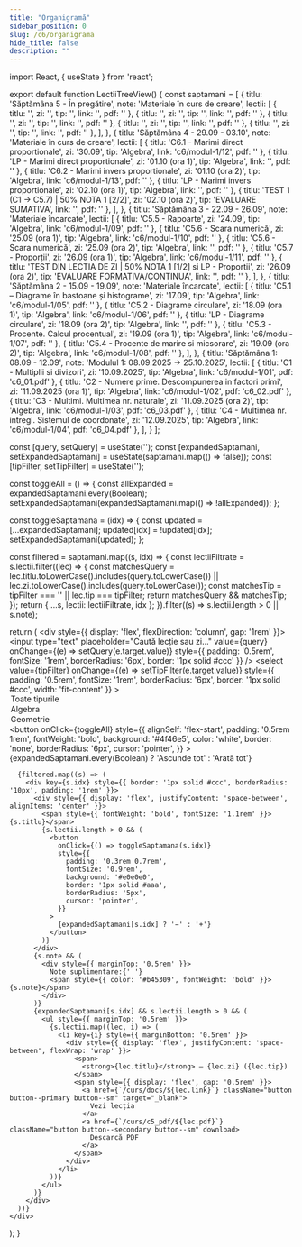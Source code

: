 ```yaml
---
title: "Organigramă"
sidebar_position: 0
slug: /c6/organigrama
hide_title: false
description: ""
---
```

import React, { useState } from 'react';


export default function LectiiTreeView() {
  const saptamani = [
        {
      titlu: 'Săptămâna 5 - În pregătire',
      note: 'Materiale în curs de creare',
      lectii: [
        { titlu: '', zi: '', tip: '', link: '', pdf: '' },
        { titlu: '', zi: '', tip: '', link: '', pdf: '' },
        { titlu: '', zi: '', tip: '', link: '', pdf: '' },
        { titlu: '', zi: '', tip: '', link: '', pdf: '' },
        { titlu: '', zi: '', tip: '', link: '', pdf: '' },
      ],
    },
    {
      titlu: 'Săptămâna 4 - 29.09 - 03.10',
      note: 'Materiale în curs de creare',
      lectii: [
        { titlu: 'C6.1 - Marimi direct proportionale', zi: '30.09', tip: 'Algebra', link: 'c6/modul-1/12', pdf: '' },
        { titlu: 'LP - Marimi direct proportionale', zi: '01.10 (ora 1)', tip: 'Algebra', link: '', pdf: '' },
        { titlu: 'C6.2 - Marimi invers proportionale', zi: '01.10 (ora 2)', tip: 'Algebra', link: 'c6/modul-1/13', pdf: '' },
        { titlu: 'LP - Marimi invers proportionale', zi: '02.10 (ora 1)', tip: 'Algebra', link: '', pdf: '' },
        { titlu: 'TEST 1 (C1 -> C5.7) | 50% NOTA 1 [2/2]', zi: '02.10 (ora 2)', tip: 'EVALUARE SUMATIVA', link: '', pdf: '' },
      ],
    }, 
        {
      titlu: 'Săptămâna 3 - 22.09 - 26.09',
      note: 'Materiale încarcate',
      lectii: [
        { titlu: 'C5.5 - Rapoarte', zi: '24.09', tip: 'Algebra', link: 'c6/modul-1/09', pdf: '' },
        { titlu: 'C5.6 - Scara numerică', zi: '25.09 (ora 1)', tip: 'Algebra', link: 'c6/modul-1/10', pdf: '' },
        { titlu: 'C5.6 - Scara numerică', zi: '25.09 (ora 2)', tip: 'Algebra', link: '', pdf: '' },
        { titlu: 'C5.7 - Proporții', zi: '26.09 (ora 1)', tip: 'Algebra', link: 'c6/modul-1/11', pdf: '' },
        { titlu: 'TEST DIN LECTIA DE ZI | 50% NOTA 1 [1/2] si LP - Proportii', zi: '26.09 (ora 2)', tip: 'EVALUARE FORMATIVA/CONTINUA', link: '', pdf: '' },
      ],
    },
    {
      titlu: 'Săptămâna 2 - 15.09 - 19.09',
      note: 'Materiale încarcate',
      lectii: [
        { titlu: 'C5.1 – Diagrame în bastoane și histograme', zi: '17.09', tip: 'Algebra', link: 'c6/modul-1/05', pdf: '' },
        { titlu: 'C5.2 - Diagrame circulare', zi: '18.09 (ora 1)', tip: 'Algebra', link: 'c6/modul-1/06', pdf: '' },
        { titlu: 'LP - Diagrame circulare', zi: '18.09 (ora 2)', tip: 'Algebra', link: '', pdf: '' },
        { titlu: 'C5.3 - Procente. Calcul procentual', zi: '19.09 (ora 1)', tip: 'Algebra', link: 'c6/modul-1/07', pdf: '' },
        { titlu: 'C5.4 - Procente de marire si micsorare', zi: '19.09 (ora 2)', tip: 'Algebra', link: 'c6/modul-1/08', pdf: '' },
      ],
    }, 
    {
      titlu: 'Săptămâna 1: 08.09 - 12.09',
      note: 'Modulul 1: 08.09.2025 -> 25.10.2025',
      lectii: [
        { titlu: 'C1 - Multiplii si divizori', zi: '10.09.2025', tip: 'Algebra', link: 'c6/modul-1/01', pdf: 'c6_01.pdf' },
        { titlu: 'C2 - Numere prime. Descompunerea in factori primi', zi: '11.09.2025 (ora 1)', tip: 'Algebra', link: 'c6/modul-1/02', pdf: 'c6_02.pdf' },
        { titlu: 'C3 - Multimi. Multimea nr. naturale', zi: '11.09.2025 (ora 2)', tip: 'Algebra', link: 'c6/modul-1/03', pdf: 'c6_03.pdf' },
        { titlu: 'C4 - Multimea nr. intregi. Sistemul de coordonate', zi: '12.09.2025', tip: 'Algebra', link: 'c6/modul-1/04', pdf: 'c6_04.pdf' },
      ],
    }
  ];

  const [query, setQuery] = useState('');
  const [expandedSaptamani, setExpandedSaptamani] = useState(saptamani.map(() => false));
  const [tipFilter, setTipFilter] = useState('');

  const toggleAll = () => {
    const allExpanded = expandedSaptamani.every(Boolean);
    setExpandedSaptamani(expandedSaptamani.map(() => !allExpanded));
  };

  const toggleSaptamana = (idx) => {
    const updated = [...expandedSaptamani];
    updated[idx] = !updated[idx];
    setExpandedSaptamani(updated);
  };

  const filtered = saptamani.map((s, idx) => {
    const lectiiFiltrate = s.lectii.filter((lec) => {
      const matchesQuery =
        lec.titlu.toLowerCase().includes(query.toLowerCase()) ||
        lec.zi.toLowerCase().includes(query.toLowerCase());
      const matchesTip = tipFilter === '' || lec.tip === tipFilter;
      return matchesQuery && matchesTip;
    });
    return { ...s, lectii: lectiiFiltrate, idx };
  }).filter((s) => s.lectii.length > 0 || s.note);

  return (
    <div style={{ display: 'flex', flexDirection: 'column', gap: '1rem' }}>
      <input
        type="text"
        placeholder="Caută lecție sau zi..."
        value={query}
        onChange={(e) => setQuery(e.target.value)}
        style={{ padding: '0.5rem', fontSize: '1rem', borderRadius: '6px', border: '1px solid #ccc' }}
      />
      <select
        value={tipFilter}
        onChange={(e) => setTipFilter(e.target.value)}
        style={{ padding: '0.5rem', fontSize: '1rem', borderRadius: '6px', border: '1px solid #ccc', width: 'fit-content' }}
      >
        <option value="">Toate tipurile</option>
        <option value="Algebra">Algebra</option>
        <option value="Geometrie">Geometrie</option>
      </select>
      <button
        onClick={toggleAll}
        style={{
          alignSelf: 'flex-start',
          padding: '0.5rem 1rem',
          fontWeight: 'bold',
          background: '#4f46e5',
          color: 'white',
          border: 'none',
          borderRadius: '6px',
          cursor: 'pointer',
        }}
      >
        {expandedSaptamani.every(Boolean) ? 'Ascunde tot' : 'Arată tot'}
      </button>

      {filtered.map((s) => (
        <div key={s.idx} style={{ border: '1px solid #ccc', borderRadius: '10px', padding: '1rem' }}>
          <div style={{ display: 'flex', justifyContent: 'space-between', alignItems: 'center' }}>
            <span style={{ fontWeight: 'bold', fontSize: '1.1rem' }}>{s.titlu}</span>
            {s.lectii.length > 0 && (
              <button
                onClick={() => toggleSaptamana(s.idx)}
                style={{
                  padding: '0.3rem 0.7rem',
                  fontSize: '0.9rem',
                  background: '#e0e0e0',
                  border: '1px solid #aaa',
                  borderRadius: '5px',
                  cursor: 'pointer',
                }}
              >
                {expandedSaptamani[s.idx] ? '−' : '+'}
              </button>
            )}
          </div>
          {s.note && (
            <div style={{ marginTop: '0.5rem' }}>
              Note suplimentare:{' '}
              <span style={{ color: '#b45309', fontWeight: 'bold' }}>{s.note}</span>
            </div>
          )}
          {expandedSaptamani[s.idx] && s.lectii.length > 0 && (
            <ul style={{ marginTop: '0.5rem' }}>
              {s.lectii.map((lec, i) => (
                <li key={i} style={{ marginBottom: '0.5rem' }}>
                  <div style={{ display: 'flex', justifyContent: 'space-between', flexWrap: 'wrap' }}>
                    <span>
                      <strong>{lec.titlu}</strong> – {lec.zi} ({lec.tip})
                    </span>
                    <span style={{ display: 'flex', gap: '0.5rem' }}>
                      <a href={`/curs/docs/${lec.link}`} className="button button--primary button--sm" target="_blank">
                        Vezi lecția
                      </a>
                      <a href={`/curs/c5_pdf/${lec.pdf}`} className="button button--secondary button--sm" download>
                        Descarcă PDF
                      </a>
                    </span>
                  </div>
                </li>
              ))}
            </ul>
          )}
        </div>
      ))}
    </div>
  );
}